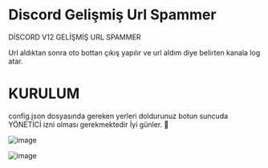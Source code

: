 # Discord Gelişmiş Url Spammer
DİSCORD V12 GELİŞMİŞ URL SPAMMER

Url aldıktan sonra oto bottan çıkış yapılır ve url aldım diye belirten kanala log atar.

# KURULUM 
config.json dosyasında gereken yerleri doldurunuz botun suncuda YÖNETİCİ izni olması gerekmektedir İyi günler. 🎉

![image](https://user-images.githubusercontent.com/67175233/147493230-f59666e0-5bdd-4023-95dc-2342a04468fc.png)

![image](https://user-images.githubusercontent.com/67175233/147493261-fd51d23c-382c-4fe5-836c-789a4195739d.png)

